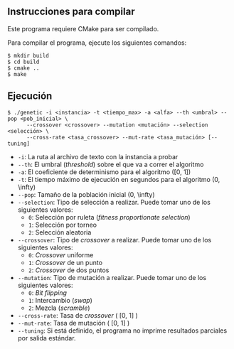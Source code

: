 ## Instrucciones para compilar

Este programa requiere CMake para ser compilado.

Para compilar el programa, ejecute los siguientes comandos:

```console
$ mkdir build
$ cd build
$ cmake ..
$ make
```

## Ejecución

```console
$ ./genetic -i <instancia> -t <tiempo_max> -a <alfa> --th <umbral> --pop <pob_inicial> \
      --crossover <crossover> --mutation <mutación> --selection <selección> \
      --cross-rate <tasa_crossover> --mut-rate <tasa_mutación> [--tuning]
```

- `-i`: La ruta al archivo de texto con la instancia a probar
- `--th`: El umbral (*threshold*) sobre el que va a correr el algoritmo
- `-a`: El coeficiente de determinismo para el algoritmo ([0, 1])
- `-t`: El tiempo máximo de ejecución en segundos para el algoritmo  (0, \infty)
- `--pop`: Tamaño de la población inicial  (0, \infty)
- `--selection`: Tipo de selección a realizar. Puede tomar uno de los siguientes valores:
    - `0`: Selección por ruleta (*fitness proportionate selection*)
    - `1`: Selección por torneo
    - `2`: Selección aleatoria
- `--crossover`: Tipo de *crossover* a realizar. Puede tomar uno de los siguientes valores:
    - `0`: *Crossover* uniforme
    - `1`: *Crossover* de un punto
    - `2`: *Crossover* de dos puntos
- `--mutation`: Tipo de mutación a realizar. Puede tomar uno de los siguientes valores:
    - `0`: *Bit flipping*
    - `1`: Intercambio (*swap*)
    - `2`: Mezcla (*scramble*)
- `--cross-rate`: Tasa de *crossover* ( [0, 1] )
- `--mut-rate`: Tasa de mutación ( [0, 1] )
- `--tuning`: Si está definido, el programa no imprime resultados parciales por salida estándar.
